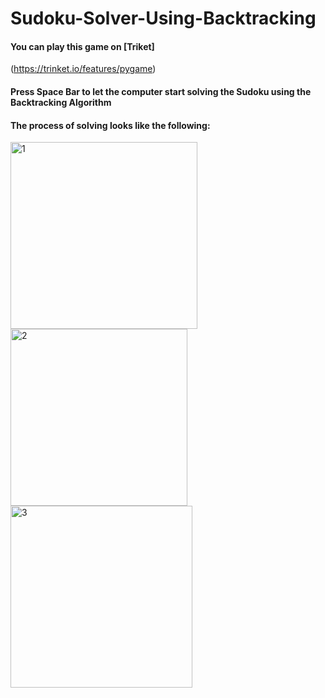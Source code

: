 # Sudoku-Solver-Using-Backtracking
#### You can play this game on [Triket]
(https://trinket.io/features/pygame)
#### Press Space Bar to let the computer start solving the Sudoku using the Backtracking Algorithm
#### The process of solving looks like the following:

<img width="299" alt="1" src="https://user-images.githubusercontent.com/40514039/168789389-26bb45eb-300d-414e-bc09-677804b37936.PNG">
<img width="283" alt="2" src="https://user-images.githubusercontent.com/40514039/168789406-0646199b-dd09-436f-80f2-7a19c8ead2f0.PNG">
<img width="291" alt="3" src="https://user-images.githubusercontent.com/40514039/168789417-8bf3eac8-ca23-4ac2-85fa-9c90249d66d6.PNG">

